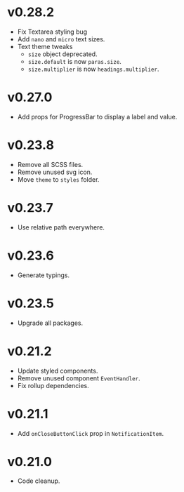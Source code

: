# v0.28.2
- Fix Textarea styling bug
- Add `nano` and `micro` text sizes.
- Text theme tweaks
  -  `size` object deprecated.
  -  `size.default` is now `paras.size`.
  -  `size.multiplier` is now `headings.multiplier`.


# v0.27.0
- Add props for ProgressBar to display a label and value.


# v0.23.8
- Remove all SCSS files.
- Remove unused svg icon.
- Move `theme` to `styles` folder.


# v0.23.7
- Use relative path everywhere.


# v0.23.6
- Generate typings.


# v0.23.5
- Upgrade all packages.


# v0.21.2
- Update styled components.
- Remove unused component `EventHandler`.
- Fix rollup dependencies.


# v0.21.1
- Add `onCloseButtonClick` prop in `NotificationItem`.


# v0.21.0
- Code cleanup.
